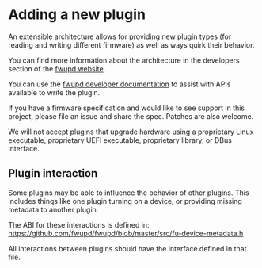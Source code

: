 # Adding a new plugin

An extensible architecture allows for providing new plugin types (for reading
and writing different firmware) as well as ways quirk their behavior.

You can find more information about the architecture in the developers section
of the [fwupd website](https://fwupd.org).

You can use the [fwupd developer documentation](https://fwupd.github.io) to assist
with APIs available to write the plugin.

If you have a firmware specification and would like to see support
in this project, please file an issue and share the spec.  Patches are also
welcome.

We will not accept plugins that upgrade hardware using a proprietary Linux
executable, proprietary UEFI executable, proprietary library, or DBus interface.

## Plugin interaction

Some plugins may be able to influence the behavior of other plugins.
This includes things like one plugin turning on a device, or providing missing
metadata to another plugin.

The ABI for these interactions is defined in:
<https://github.com/fwupd/fwupd/blob/master/src/fu-device-metadata.h>

All interactions between plugins should have the interface defined in that file.
